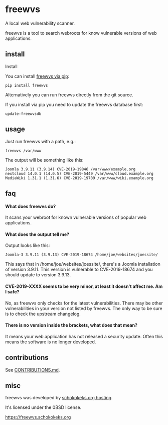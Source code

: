# freewvs

A local web vulnerability scanner.

freewvs is a tool to search webroots for know vulnerable versions of web applications.

## install

Install

You can install [freewvs via pip](https://pypi.org/project/freewvs/):

```
pip install freewvs
```

Alternatively you can run freewvs directly from the git source.

If you install via pip you need to update the freewvs database first:

```
update-freewvsdb
```

## usage

Just run freewvs with a path, e.g.:

```
freewvs /var/www
```

The output will be something like this:

```
Joomla 3.9.11 (3.9.14) CVE-2019-19846 /var/www/example.org
nextcloud 14.0.1 (14.0.5) CVE-2019-5449 /var/www/cloud.example.org
MediaWiki 1.31.1 (1.31.6) CVE-2019-19709 /var/www/wiki.example.org
```

## faq

#### What does freewvs do?

It scans your webroot for known vulnerable versions of popular web applications.

#### What does the output tell me?

Output looks like this:

```
Joomla-3 3.9.11 (3.9.13) CVE-2019-18674 /home/joe/websites/joessite/
```

This says that in /home/joe/websites/joessite/, there's a Joomla installation of version 3.9.11. This version is
vulnerable to CVE-2019-18674 and you should update to version 3.9.13.

#### CVE-2019-XXXX seems to be very minor, at least it doesn't affect me. Am I safe?

No, as freewvs only checks for the latest vulnerabilities. There may be other vulnerabilities in your version not listed by freewvs. The only way to be sure is to check the upstream changelog.

#### There is no version inside the brackets, what does that mean?

It means your web application has not released a security update. Often this means the software is no longer developed.

## contributions

See [CONTRIBUTIONS.md](CONTRIBUTIONS.md).

## misc

freewvs was developed by [schokokeks.org hosting](https://schokokeks.org/).

It's licensed under the 0BSD license.

https://freewvs.schokokeks.org
